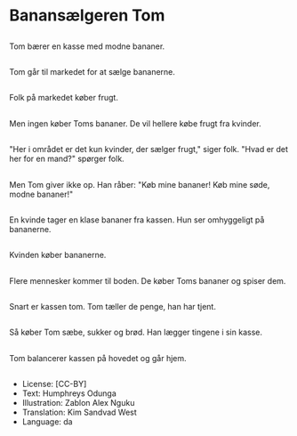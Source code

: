 # Banansælgeren Tom

##
Tom bærer en kasse med modne bananer.

##
Tom går til markedet for at sælge bananerne.

##
Folk på markedet køber frugt.

##
Men ingen køber Toms bananer. De vil hellere købe frugt fra kvinder.

##
"Her i området er det kun kvinder, der sælger frugt," siger folk. "Hvad er det her for en mand?" spørger folk.

##
Men Tom giver ikke op. Han råber: "Køb mine bananer! Køb mine søde, modne bananer!"

##
En kvinde tager en klase bananer fra kassen. Hun ser omhyggeligt på bananerne.

##
Kvinden køber bananerne.

##
Flere mennesker kommer til boden. De køber Toms bananer og spiser dem.

##
Snart er kassen tom. Tom tæller de penge, han har tjent.

##
Så køber Tom sæbe, sukker og brød. Han lægger tingene i sin kasse.

##
Tom balancerer kassen på hovedet og går hjem.

##
* License: [CC-BY]
* Text: Humphreys Odunga
* Illustration: Zablon Alex Nguku
* Translation: Kim Sandvad West
* Language: da
